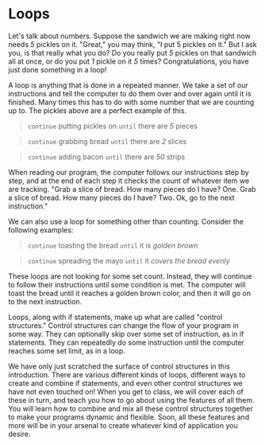 # Loops

Let's talk about numbers. Suppose the sandwich we are making right now needs *5* pickles on it. "Great," you may think, "I put 5 pickles on it." But I ask you, is that really what you do? Do you really put *5* pickles on that sandwich all at once, or do you put *1* pickle on it *5* times? Congratulations, you have just done something in a loop!

A loop is anything that is done in a repeated manner. We take a set of our instructions and tell the computer to do them over and over again until it is finished. Many times this has to do with some number that we are counting up to. The pickles above are a perfect example of this.

> `continue` putting pickles on `until` there are *5* pieces

> `continue` grabbing bread `until` there are *2* slices

> `continue` adding bacon `until` there are *50* strips

When reading our program, the computer follows our instructions step by step, and at the end of each step it checks the count of whatever item we are tracking. "Grab a slice of bread. How many pieces do I have? One. Grab a slice of bread. How many pieces do I have? Two. Ok, go to the next instruction."

We can also use a loop for something other than counting. Consider the following examples:

> `continue` toasting the bread `until` it is *golden brown*

> `continue` spreading the mayo `until` it *covers the bread evenly*

These loops are not looking for some set count. Instead, they will continue to follow their instructions until some condition is met. The computer will toast the bread until it reaches a golden brown color, and then it will go on to the next instruction.

Loops, along with if statements, make up what are called "control structures." Control structures can change the flow of your program in some way. They can optionally skip over some set of instruction, as in if statements. They can repeatedly do some instruction until the computer reaches some set limit, as in a loop.

We have only just scratched the surface of control structures in this introduction. There are various different kinds of loops, different ways to create and combine if statements, and even other control structures we have not even touched on! When you get to class, we will cover each of these in turn, and teach you how to go about using the features of all them. You will learn how to combine and mix all these control structures together to make your programs dynamic and flexible. Soon, all these features and more will be in your arsenal to create whatever kind of application you desire.
